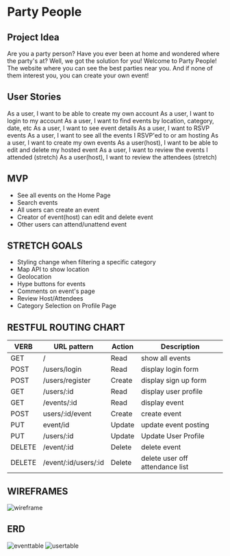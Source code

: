 # Party People

## Project Idea
Are you a party person? Have you ever been at home and wondered where the party's at? Well, we got the solution for you! Welcome to Party People! The website where you can see the best parties near you. And if none of them interest you, you can create your own event!

## User Stories
As a user, I want to be able to create my own account
As a user, I want to login to my account
As a user, I want to find events by location, category, date, etc
As a user, I want to see event details
As a user, I want to RSVP events
As a user, I want to see all the events I RSVP'ed to or am hosting
As a user, I want to create my own events
As a user(host), I want to be able to edit and delete my hosted event
As a user, I want to review the events I attended (stretch)
As a user(host), I want to review the attendees (stretch)

## MVP
- See all events on the Home Page
- Search events
- All users can create an event
- Creator of event(host) can edit and delete event
- Other users can attend/unattend event

## STRETCH GOALS
- Styling change when filtering a specific category
- Map API to show location
- Geolocation
- Hype buttons for events
- Comments on event's page
- Review Host/Attendees
- Category Selection on Profile Page

## RESTFUL ROUTING CHART

| VERB | URL pattern | Action | Description |
|------|-------------|--------|-------------|
| GET  | /           | Read   | show all events |
| POST | /users/login          | Read   | display login form |
| POST | /users/register        | Create  | display sign up form |
| GET  | /users/:id       | Read  | display user profile |
| GET  | /events/:id       | Read  | display event|
| POST | users/:id/event | Create | create event|
| PUT | event/id | Update | update event posting |
| PUT | /users/:id | Update | Update User Profile |
| DELETE | /event/:id | Delete | delete event |
| DELETE | /event/:id/users/:id | Delete | delete user off attendance list |

## WIREFRAMES
![wireframe](https://cdn.discordapp.com/attachments/919468128432455700/956715039669239869/Capture.JPG)

## ERD
![eventtable](https://cdn.discordapp.com/attachments/919468128432455700/956715040008966224/Capture2.JPG)
![usertable](https://cdn.discordapp.com/attachments/919468128432455700/956715040273235998/Capture3.JPG)
